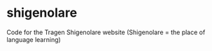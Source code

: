 # shigenolare
Code for the Tragen Shigenolare website (Shigenolare = the place of language learning)
